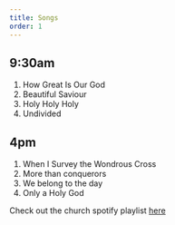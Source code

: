 ```yaml
---
title: Songs
order: 1
---
```


## 9:30am 
1. How Great Is Our God
2. Beautiful Saviour
3. Holy Holy Holy
4. Undivided

## 4pm 
1. When I Survey the Wondrous Cross
2. More than conquerors 
3. We belong to the day
4. Only a Holy God
   
Check out the church spotify playlist [here](https://open.spotify.com/playlist/3gh0ZKXkJBDbNEnZqJJDXj?si=0908aa3f87544643)
